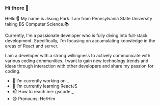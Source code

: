 ### Hi there 👋

Hello!🙋 My name is Jisung Park. I am from Pennsylvania State University taking BS Computer Science.📚

Currently, I'm a passionate developer who is fully diving into full-stack development. Specifically, I'm focusing on accumulating knowledge in the areas of React and server.

I am a developer with a strong willingness to actively communicate with various coding communities. I want to gain new technology trends and ideas through interaction with other developers and share my passion for coding.

- 🔭 I’m currently working on ...
- 🌱 I’m currently learning ReactJS
- 📫 How to reach me: gscode._
- 😄 Pronouns: He/Him
